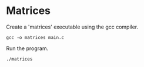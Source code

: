 # Matrices

Create a 'matrices' executable using the gcc compiler.

`gcc -o matrices main.c`

Run the program.

`./matrices`
